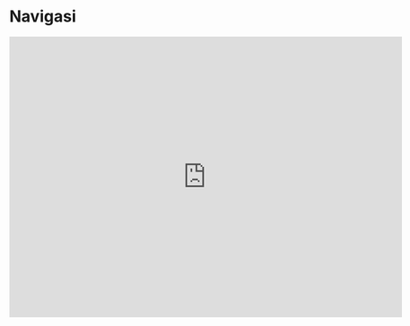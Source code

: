 # Navigasi

<iframe width="700" height="500" src="https://www.youtube.com/embed/o2deUdEDhEA" title="YouTube video player" frameborder="0" allow="accelerometer; autoplay; clipboard-write; encrypted-media; gyroscope; picture-in-picture" allowfullscreen></iframe>


